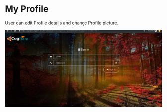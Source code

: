 # My Profile

User can edit Profile details and change Profile picture.

![](../.gitbook/assets/image%20%28167%29.png)

